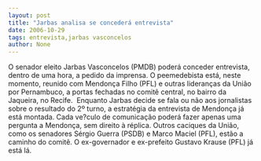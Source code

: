 ```yaml
---
layout: post
title: "Jarbas analisa se concederá entrevista"
date: 2006-10-29
tags: entrevista,jarbas vasconcelos
author: None
---
```

O senador eleito Jarbas Vasconcelos (PMDB) poderá conceder entrevista, dentro de uma hora, a pedido da imprensa.
O peemedebista está, neste momento, reunido com Mendonça Filho (PFL) e outras lideranças da União por Pernambuco, a portas fechadas no comitê central,&nbsp;no bairro da Jaqueira, no Recife.&nbsp;
Enquanto Jarbas decide se fala ou não&nbsp;aos jornalistas sobre o resultado do 2º turno, a estratégia da entrevista de Mendonça já está montada.
Cada ve?culo de comunicação poderá fazer apenas uma pergunta a Mendonça, sem direito à réplica.
Outros caciques da União, como os senadores Sérgio Guerra (PSDB)&nbsp;e Marco Maciel (PFL), estão a caminho do comitê. O ex-governador e ex-prefeito Gustavo Krause (PFL) já está lá.  